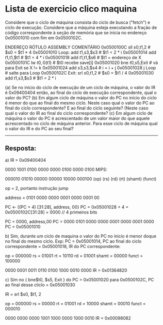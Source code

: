 # Lista de exercicio clico maquina

Considere que o ciclo de máquina consista do ciclo de busca ("fetch") e ciclo de execução.
Considere que a máquina esteja executando a fração de código correspondente à seção de memória que se inicia no
endereço 0x05001010 com fim em 0x0500102C.

ENDEREÇO 	RÓTULO 		ASSEMBLY 				COMENTÁRIO
0x0500100C 			sll $s0,$t1,2 				# $s0 = $t1 * 4
0x05001010 Loop: 		add $t1,$s3,$s3 			# $t1 = 2 * i
0x05001014 			add $t1,$t1,$t1 			# $t1 = 4 * i
0x05001018 			add $t1,$t1,$s6 			# $t1 = endereço de X
0x0500101C 			lw $t0,0($t1) 				# $t0 recebe save[i]
0x05001020 			bne $t0,$s5,Exit 			# vá para Exit se X != k
0x05001024 			add $s3,$s3,$s4 			# i = i + j
0x05001028 			j Loop 					# salte para Loop
0x0500102C Exit: 		srl $s0,$t1,2 				# $s0 = $t1 / 4
0x05001030 			add $t1,$s3,$s3 			# $t1 = 2 * i

(a) Se no início do ciclo de execução de um ciclo de máquina, o valor do IR é 0x09400404 então, ao final do ciclo de
execução correspondente, qual o valor do PC?
(b) Em algum ciclo de máquina o valor do PC no início do ciclo é menor do que ao final do mesmo ciclo. Neste caso
qual o valor do PC ao final do ciclo correspondente? E ao final do ciclo seguinte? (Neste caso qual o valor do IR ao
final do ciclo correspondente?
(c) Em algum ciclo de máquina o valor do PC é acrescentado de um valor maior do que aquele acrescentado no ciclo de
máquina anterior. Para esse ciclo de máquina qual o valor do IR e do PC ao seu final?

---
## Resposta:

a) 
IR = 0x09400404

0000 1001 0100 0000 0000 0100 0000 0100 
MIPS:

000010 01010 00000 00000 10000 000100
(op)   (rs)  (rd)  (rt)  (shamt) (funct)

op = 2, portanto instrução jump

address = 0101 0000 0000 0001 0000 0001 00

PC <- {(PC + 4) [31:28], address, 00}
PC = 0x05001028 + 4 = 0x0500102C[31:28] = 0000 // 4 primeiros bits

PC = 0000, address,00
PC = 0000 0101 0000 0000 0001 0000 0001 0000
PC = 0x05001010


b)
Sim, durante um ciclo de maquina o valor do PC no inicio é menor doque no final do mesmo ciclo. Exp: 
PC = 0x05001014, PC ao final do ciclo correspondente = 0x05001018, IR do PC correspondente:

op = 000000
rs = 01001
rt = 10110
rd = 01001
shamt = 00000
funct = 100000

0000 0001 0011 0110 0100 1000 0010 0000
IR = 0x01364820


c)
Sim no { bne$t0, $s5, Exit }
do PC = 0x05001020 para 0x0500102C, PC ao final desse cliclo = 0x05001030

IR = srl $s0, $t1, 2

op = 000000
rs = 00000
rt = 01001
rd = 10000
shamt = 00010
funct = 000010

0000 0000 0000 1001 1000 0000 1000 0010
IR = 0x00098082










